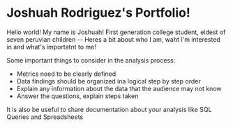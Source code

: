 # Joshuah Rodriguez's Portfolio!
Hello world!
My name is Joshuah! First generation college student, eldest of seven peruvian children --
Heres a bit about who I am, waht I'm interested in and what's importatnt to me! 

Some important things to consider in the analysis process: 
- Metrics need to be clearly defined
- Data findings should be organized ina logical step by step order
- Explain any information about the data that the audience may not know
- Answer the questions, explain steps taken 

It is also be useful to share documentation about your analysis like SQL Queries and Spreadsheets



